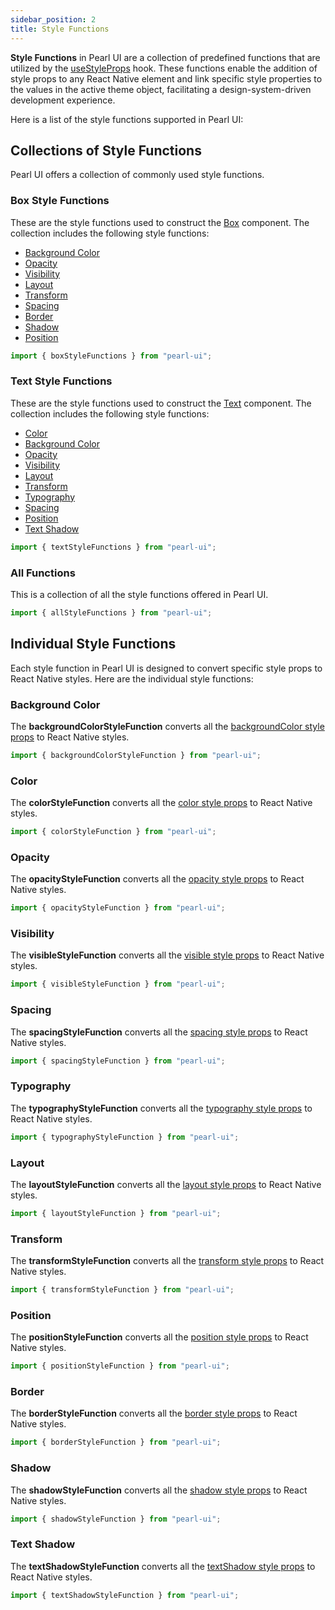 ```yaml
---
sidebar_position: 2
title: Style Functions
---
```


**Style Functions** in Pearl UI are a collection of predefined functions that are utilized by the [useStyleProps](../hooks/useStyleProps) hook. These functions enable the addition of style props to any React Native element and link specific style properties to the values in the active theme object, facilitating a design-system-driven development experience.

Here is a list of the style functions supported in Pearl UI:

## Collections of Style Functions

Pearl UI offers a collection of commonly used style functions.

### Box Style Functions

These are the style functions used to construct the [Box](../../components/layout/Box) component. The collection includes the following style functions:

- [Background Color](#background-color)
- [Opacity](#opacity)
- [Visibility](#visibility)
- [Layout](#layout)
- [Transform](#transform)
- [Spacing](#spacing)
- [Border](#border)
- [Shadow](#shadow)
- [Position](#position)

```js
import { boxStyleFunctions } from "pearl-ui";
```

### Text Style Functions

These are the style functions used to construct the [Text](../../components/data-display/Text) component. The collection includes the following style functions:

- [Color](#color)
- [Background Color](#background-color)
- [Opacity](#opacity)
- [Visibility](#visibility)
- [Layout](#layout)
- [Transform](#transform)
- [Typography](#typography)
- [Spacing](#spacing)
- [Position](#position)
- [Text Shadow](#text-shadow)

```js
import { textStyleFunctions } from "pearl-ui";
```

### All Functions

This is a collection of all the style functions offered in Pearl UI.

```js
import { allStyleFunctions } from "pearl-ui";
```

## Individual Style Functions

Each style function in Pearl UI is designed to convert specific style props to React Native styles. Here are the individual style functions:

### Background Color

The **backgroundColorStyleFunction** converts all the [backgroundColor style props](../../overview/core-features/style-props#color-and-background-color) to React Native styles.

```js
import { backgroundColorStyleFunction } from "pearl-ui";
```

### Color

The **colorStyleFunction** converts all the [color style props](../../overview/core-features/style-props#color-and-background-color) to React Native styles.

```js
import { colorStyleFunction } from "pearl-ui";
```

### Opacity

The **opacityStyleFunction** converts all the [opacity style props](../../overview/core-features/style-props#opacity-and-visibility) to React Native styles.

```js
import { opacityStyleFunction } from "pearl-ui";
```

### Visibility

The **visibleStyleFunction** converts all the [visible style props](../../overview/core-features/style-props#opacity-and-visibility) to React Native styles.

```js
import { visibleStyleFunction } from "pearl-ui";
```

### Spacing

The **spacingStyleFunction** converts all the [spacing style props](../../overview/core-features/style-props#margin-and-padding) to React Native styles.

```js
import { spacingStyleFunction } from "pearl-ui";
```

### Typography

The **typographyStyleFunction** converts all the [typography style props](../../overview/core-features/style-props#typography) to React Native styles.

```js
import { typographyStyleFunction } from "pearl-ui";
```

### Layout

The **layoutStyleFunction** converts all the [layout style props](../../overview/core-features/style-props#layout) to React Native styles.

```js
import { layoutStyleFunction } from "pearl-ui";
```

### Transform

The **transformStyleFunction** converts all the [transform style props](../../overview/core-features/style-props#transform) to React Native styles.

```js
import { transformStyleFunction } from "pearl-ui";
```

### Position

The **positionStyleFunction** converts all the [position style props](../../overview/core-features/style-props#position) to React Native styles.

```js
import { positionStyleFunction } from "pearl-ui";
```

### Border

The **borderStyleFunction** converts all the [border style props](../../overview/core-features/style-props#border) to React Native styles.

```js
import { borderStyleFunction } from "pearl-ui";
```

### Shadow

The **shadowStyleFunction** converts all the [shadow style props](../../overview/core-features/style-props#shadow) to React Native styles.

```js
import { shadowStyleFunction } from "pearl-ui";
```

### Text Shadow

The **textShadowStyleFunction** converts all the [textShadow style props](../../overview/core-features/style-props#textShadow) to React Native styles.

```js
import { textShadowStyleFunction } from "pearl-ui";
```
